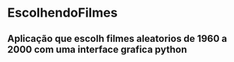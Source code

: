 # EscolhendoFilmes
## Aplicação que escolh filmes aleatorios de 1960 a 2000 com uma interface grafica python
